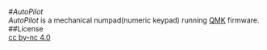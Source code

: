 #*AutoPilot*<br>
*AutoPilot* is a mechanical numpad(numeric keypad) running [QMK](https://github.com/qmk/qmk_firmware) firmware.<br>
##License <br>
[cc by-nc 4.0](LICENSE.md)  